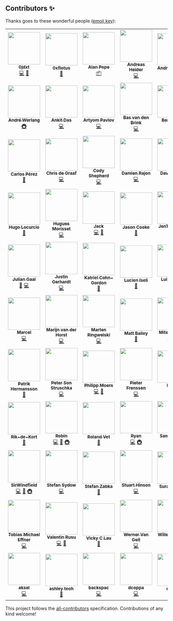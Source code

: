 

## Contributors ✨

Thanks goes to these wonderful people ([emoji key](https://allcontributors.org/docs/en/emoji-key)):

<!-- ALL-CONTRIBUTORS-LIST:START - Do not remove or modify this section -->
<!-- prettier-ignore-start -->
<!-- markdownlint-disable -->
<table>
  <tr>
    <td align="center"><a href="https://github.com/0jdxt"><img src="https://avatars.githubusercontent.com/u/4650251?v=4?s=100" width="100px;" alt=""/><br /><sub><b>0jdxt</b></sub></a><br /><a href="https://github.com/Spotifyd/spotifyd/commits?author=0jdxt" title="Code">💻</a> <a href="https://github.com/Spotifyd/spotifyd/commits?author=0jdxt" title="Documentation">📖</a></td>
    <td align="center"><a href="https://github.com/0xflotus"><img src="https://avatars.githubusercontent.com/u/26602940?v=4?s=100" width="100px;" alt=""/><br /><sub><b>0xflotus</b></sub></a><br /><a href="https://github.com/Spotifyd/spotifyd/commits?author=0xflotus" title="Documentation">📖</a></td>
    <td align="center"><a href="http://popey.com/"><img src="https://avatars.githubusercontent.com/u/1841272?v=4?s=100" width="100px;" alt=""/><br /><sub><b>Alan Pope</b></sub></a><br /><a href="#platform-popey" title="Packaging/porting to new platform">📦</a></td>
    <td align="center"><a href="https://github.com/ah-"><img src="https://avatars.githubusercontent.com/u/1349849?v=4?s=100" width="100px;" alt=""/><br /><sub><b>Andreas Heider</b></sub></a><br /><a href="https://github.com/Spotifyd/spotifyd/commits?author=ah-" title="Code">💻</a></td>
    <td align="center"><a href="https://github.com/schnitzeltony"><img src="https://avatars.githubusercontent.com/u/2571823?v=4?s=100" width="100px;" alt=""/><br /><sub><b>Andreas Müller</b></sub></a><br /><a href="https://github.com/Spotifyd/spotifyd/commits?author=schnitzeltony" title="Documentation">📖</a></td>
    <td align="center"><a href="https://andreas.rammhold.de/"><img src="https://avatars.githubusercontent.com/u/638836?v=4?s=100" width="100px;" alt=""/><br /><sub><b>Andreas Rammhold</b></sub></a><br /><a href="https://github.com/Spotifyd/spotifyd/commits?author=andir" title="Code">💻</a></td>
    <td align="center"><a href="https://github.com/reschandreas"><img src="https://avatars.githubusercontent.com/u/16179620?v=4?s=100" width="100px;" alt=""/><br /><sub><b>Andreas Resch</b></sub></a><br /><a href="https://github.com/Spotifyd/spotifyd/commits?author=reschandreas" title="Code">💻</a></td>
  </tr>
  <tr>
    <td align="center"><a href="http://blog.werlangtecnologia.com.br/"><img src="https://avatars.githubusercontent.com/u/589286?v=4?s=100" width="100px;" alt=""/><br /><sub><b>André Werlang</b></sub></a><br /><a href="#infra-awerlang" title="Infrastructure (Hosting, Build-Tools, etc)">🚇</a></td>
    <td align="center"><a href="https://github.com/nkitan"><img src="https://avatars.githubusercontent.com/u/32483252?v=4?s=100" width="100px;" alt=""/><br /><sub><b>Ankit Das</b></sub></a><br /><a href="https://github.com/Spotifyd/spotifyd/commits?author=nkitan" title="Code">💻</a></td>
    <td align="center"><a href="https://github.com/newpavlov"><img src="https://avatars.githubusercontent.com/u/329626?v=4?s=100" width="100px;" alt=""/><br /><sub><b>Artyom Pavlov</b></sub></a><br /><a href="https://github.com/Spotifyd/spotifyd/commits?author=newpavlov" title="Code">💻</a></td>
    <td align="center"><a href="https://github.com/basvandenbrink"><img src="https://avatars.githubusercontent.com/u/2811984?v=4?s=100" width="100px;" alt=""/><br /><sub><b>Bas van den Brink</b></sub></a><br /><a href="https://github.com/Spotifyd/spotifyd/commits?author=basvandenbrink" title="Code">💻</a></td>
    <td align="center"><a href="https://bertptrs.nl/"><img src="https://avatars.githubusercontent.com/u/861864?v=4?s=100" width="100px;" alt=""/><br /><sub><b>Bert Peters</b></sub></a><br /><a href="https://github.com/Spotifyd/spotifyd/commits?author=bertptrs" title="Code">💻</a></td>
    <td align="center"><a href="https://github.com/bobvanderlinden"><img src="https://avatars.githubusercontent.com/u/6375609?v=4?s=100" width="100px;" alt=""/><br /><sub><b>Bob van der Linden</b></sub></a><br /><a href="https://github.com/Spotifyd/spotifyd/commits?author=bobvanderlinden" title="Code">💻</a></td>
    <td align="center"><a href="https://github.com/bcmyers"><img src="https://avatars.githubusercontent.com/u/10109972?v=4?s=100" width="100px;" alt=""/><br /><sub><b>Brian Myers</b></sub></a><br /><a href="https://github.com/Spotifyd/spotifyd/commits?author=bcmyers" title="Code">💻</a> <a href="https://github.com/Spotifyd/spotifyd/commits?author=bcmyers" title="Documentation">📖</a></td>
  </tr>
  <tr>
    <td align="center"><a href="https://github.com/CPerezz"><img src="https://avatars.githubusercontent.com/u/37264926?v=4?s=100" width="100px;" alt=""/><br /><sub><b>Carlos Pérez</b></sub></a><br /><a href="https://github.com/Spotifyd/spotifyd/commits?author=CPerezz" title="Documentation">📖</a></td>
    <td align="center"><a href="https://github.com/christopher-dG"><img src="https://avatars.githubusercontent.com/u/17228795?v=4?s=100" width="100px;" alt=""/><br /><sub><b>Chris de Graaf</b></sub></a><br /><a href="https://github.com/Spotifyd/spotifyd/commits?author=christopher-dG" title="Code">💻</a></td>
    <td align="center"><a href="https://launchpad.net/~codyshepherd"><img src="https://avatars.githubusercontent.com/u/15008379?v=4?s=100" width="100px;" alt=""/><br /><sub><b>Cody Shepherd</b></sub></a><br /><a href="https://github.com/Spotifyd/spotifyd/commits?author=codyshepherd" title="Code">💻</a></td>
    <td align="center"><a href="https://www.25.wf/"><img src="https://avatars.githubusercontent.com/u/145502?v=4?s=100" width="100px;" alt=""/><br /><sub><b>Damien Rajon</b></sub></a><br /><a href="https://github.com/Spotifyd/spotifyd/commits?author=pyrho" title="Code">💻</a></td>
    <td align="center"><a href="http://pph.me/david.eisner"><img src="https://avatars.githubusercontent.com/u/441072?v=4?s=100" width="100px;" alt=""/><br /><sub><b>David Eisner</b></sub></a><br /><a href="https://github.com/Spotifyd/spotifyd/commits?author=eisnerd" title="Code">💻</a></td>
    <td align="center"><a href="https://github.com/slondr"><img src="https://avatars.githubusercontent.com/u/13040688?v=4?s=100" width="100px;" alt=""/><br /><sub><b>Eric S. Londres</b></sub></a><br /><a href="https://github.com/Spotifyd/spotifyd/commits?author=slondr" title="Code">💻</a> <a href="https://github.com/Spotifyd/spotifyd/commits?author=slondr" title="Documentation">📖</a> <a href="#infra-slondr" title="Infrastructure (Hosting, Build-Tools, etc)">🚇</a></td>
    <td align="center"><a href="https://hugo.barrera.io/"><img src="https://avatars.githubusercontent.com/u/730811?v=4?s=100" width="100px;" alt=""/><br /><sub><b>Hugo Barrera</b></sub></a><br /><a href="#platform-WhyNotHugo" title="Packaging/porting to new platform">📦</a></td>
  </tr>
  <tr>
    <td align="center"><a href="https://hugo.pro/"><img src="https://avatars.githubusercontent.com/u/180032?v=4?s=100" width="100px;" alt=""/><br /><sub><b>Hugo Locurcio</b></sub></a><br /><a href="https://github.com/Spotifyd/spotifyd/commits?author=Calinou" title="Documentation">📖</a></td>
    <td align="center"><a href="https://github.com/izissise"><img src="https://avatars.githubusercontent.com/u/2104672?v=4?s=100" width="100px;" alt=""/><br /><sub><b>Hugues Morisset</b></sub></a><br /><a href="https://github.com/Spotifyd/spotifyd/commits?author=izissise" title="Code">💻</a></td>
    <td align="center"><a href="https://github.com/jackloughran"><img src="https://avatars.githubusercontent.com/u/30052269?v=4?s=100" width="100px;" alt=""/><br /><sub><b>Jack</b></sub></a><br /><a href="https://github.com/Spotifyd/spotifyd/commits?author=jackloughran" title="Code">💻</a> <a href="https://github.com/Spotifyd/spotifyd/commits?author=jackloughran" title="Documentation">📖</a></td>
    <td align="center"><a href="https://twitter.com/JSON_C11"><img src="https://avatars.githubusercontent.com/u/5185660?v=4?s=100" width="100px;" alt=""/><br /><sub><b>Jason Cooke</b></sub></a><br /><a href="https://github.com/Spotifyd/spotifyd/commits?author=Jason-Cooke" title="Documentation">📖</a></td>
    <td align="center"><a href="https://github.com/jenting"><img src="https://avatars.githubusercontent.com/u/49380831?v=4?s=100" width="100px;" alt=""/><br /><sub><b>JenTing Hsiao</b></sub></a><br /><a href="https://github.com/Spotifyd/spotifyd/commits?author=jenting" title="Code">💻</a></td>
    <td align="center"><a href="https://github.com/joelpet"><img src="https://avatars.githubusercontent.com/u/114321?v=4?s=100" width="100px;" alt=""/><br /><sub><b>Joel Pettersson</b></sub></a><br /><a href="https://github.com/Spotifyd/spotifyd/commits?author=joelpet" title="Documentation">📖</a></td>
    <td align="center"><a href="https://github.com/JojiiOfficial"><img src="https://avatars.githubusercontent.com/u/15957865?v=4?s=100" width="100px;" alt=""/><br /><sub><b>JojiiOfficial</b></sub></a><br /><a href="https://github.com/Spotifyd/spotifyd/commits?author=JojiiOfficial" title="Code">💻</a> <a href="https://github.com/Spotifyd/spotifyd/commits?author=JojiiOfficial" title="Documentation">📖</a> <a href="#maintenance-JojiiOfficial" title="Maintenance">🚧</a></td>
  </tr>
  <tr>
    <td align="center"><a href="https://github.com/juliangaal"><img src="https://avatars.githubusercontent.com/u/22290570?v=4?s=100" width="100px;" alt=""/><br /><sub><b>Julian Gaal</b></sub></a><br /><a href="https://github.com/Spotifyd/spotifyd/commits?author=juliangaal" title="Documentation">📖</a> <a href="https://github.com/Spotifyd/spotifyd/commits?author=juliangaal" title="Code">💻</a></td>
    <td align="center"><a href="https://github.com/justin-gerhardt"><img src="https://avatars.githubusercontent.com/u/6844979?v=4?s=100" width="100px;" alt=""/><br /><sub><b>Justin Gerhardt</b></sub></a><br /><a href="https://github.com/Spotifyd/spotifyd/commits?author=justin-gerhardt" title="Code">💻</a></td>
    <td align="center"><a href="http://www.katriel.co.uk/"><img src="https://avatars.githubusercontent.com/u/315959?v=4?s=100" width="100px;" alt=""/><br /><sub><b>Katriel Cohn-Gordon</b></sub></a><br /><a href="https://github.com/Spotifyd/spotifyd/commits?author=katrielalex" title="Documentation">📖</a></td>
    <td align="center"><a href="https://github.com/Gorzen"><img src="https://avatars.githubusercontent.com/u/28461464?v=4?s=100" width="100px;" alt=""/><br /><sub><b>Lucien Iseli</b></sub></a><br /><a href="https://github.com/Spotifyd/spotifyd/commits?author=Gorzen" title="Documentation">📖</a></td>
    <td align="center"><a href="http://odois.org/"><img src="https://avatars.githubusercontent.com/u/6931166?v=4?s=100" width="100px;" alt=""/><br /><sub><b>Luiz Bettoni</b></sub></a><br /><a href="https://github.com/Spotifyd/spotifyd/commits?author=lulis" title="Code">💻</a></td>
    <td align="center"><a href="https://github.com/mh84"><img src="https://avatars.githubusercontent.com/u/17948500?v=4?s=100" width="100px;" alt=""/><br /><sub><b>MH</b></sub></a><br /><a href="https://github.com/Spotifyd/spotifyd/commits?author=mh84" title="Code">💻</a> <a href="#infra-mh84" title="Infrastructure (Hosting, Build-Tools, etc)">🚇</a></td>
    <td align="center"><a href="https://github.com/Mange"><img src="https://avatars.githubusercontent.com/u/1599?v=4?s=100" width="100px;" alt=""/><br /><sub><b>Magnus Bergmark</b></sub></a><br /><a href="https://github.com/Spotifyd/spotifyd/commits?author=Mange" title="Code">💻</a></td>
  </tr>
  <tr>
    <td align="center"><a href="https://github.com/marcelbuesing"><img src="https://avatars.githubusercontent.com/u/5637837?v=4?s=100" width="100px;" alt=""/><br /><sub><b>Marcel</b></sub></a><br /><a href="https://github.com/Spotifyd/spotifyd/commits?author=marcelbuesing" title="Code">💻</a></td>
    <td align="center"><a href="https://github.com/marijnvanderhorst"><img src="https://avatars.githubusercontent.com/u/7057618?v=4?s=100" width="100px;" alt=""/><br /><sub><b>Marijn van der Horst</b></sub></a><br /><a href="https://github.com/Spotifyd/spotifyd/commits?author=marijnvanderhorst" title="Code">💻</a></td>
    <td align="center"><a href="https://github.com/maringuu"><img src="https://avatars.githubusercontent.com/u/60553448?v=4?s=100" width="100px;" alt=""/><br /><sub><b>Marten Ringwelski</b></sub></a><br /><a href="https://github.com/Spotifyd/spotifyd/commits?author=maringuu" title="Code">💻</a></td>
    <td align="center"><a href="http://mdb.io/"><img src="https://avatars.githubusercontent.com/u/216331?v=4?s=100" width="100px;" alt=""/><br /><sub><b>Matt Bailey</b></sub></a><br /><a href="https://github.com/Spotifyd/spotifyd/commits?author=mattbailey" title="Documentation">📖</a></td>
    <td align="center"><a href="https://github.com/Mitschmaster"><img src="https://avatars.githubusercontent.com/u/39187239?v=4?s=100" width="100px;" alt=""/><br /><sub><b>Mitschmaster</b></sub></a><br /><a href="https://github.com/Spotifyd/spotifyd/commits?author=Mitschmaster" title="Code">💻</a> <a href="#infra-Mitschmaster" title="Infrastructure (Hosting, Build-Tools, etc)">🚇</a></td>
    <td align="center"><a href="https://github.com/nickcorona"><img src="https://avatars.githubusercontent.com/u/7490453?v=4?s=100" width="100px;" alt=""/><br /><sub><b>Nick Corona</b></sub></a><br /><a href="https://github.com/Spotifyd/spotifyd/commits?author=nickcorona" title="Documentation">📖</a></td>
    <td align="center"><a href="https://kaiser.me/"><img src="https://avatars.githubusercontent.com/u/238631?v=4?s=100" width="100px;" alt=""/><br /><sub><b>Nico Kaiser</b></sub></a><br /><a href="#infra-nicokaiser" title="Infrastructure (Hosting, Build-Tools, etc)">🚇</a></td>
  </tr>
  <tr>
    <td align="center"><a href="http://www.patrikhermansson.se/"><img src="https://avatars.githubusercontent.com/u/3775861?v=4?s=100" width="100px;" alt=""/><br /><sub><b>Patrik Hermansson</b></sub></a><br /><a href="https://github.com/Spotifyd/spotifyd/commits?author=bphermansson" title="Documentation">📖</a></td>
    <td align="center"><a href="https://github.com/pstruschka"><img src="https://avatars.githubusercontent.com/u/10444945?v=4?s=100" width="100px;" alt=""/><br /><sub><b>Peter Son Struschka</b></sub></a><br /><a href="https://github.com/Spotifyd/spotifyd/commits?author=pstruschka" title="Code">💻</a></td>
    <td align="center"><a href="https://philippmoers.de/"><img src="https://avatars.githubusercontent.com/u/6862899?v=4?s=100" width="100px;" alt=""/><br /><sub><b>Philipp Moers</b></sub></a><br /><a href="https://github.com/Spotifyd/spotifyd/commits?author=sflip" title="Code">💻</a> <a href="https://github.com/Spotifyd/spotifyd/commits?author=sflip" title="Documentation">📖</a></td>
    <td align="center"><a href="https://github.com/pfrenssen"><img src="https://avatars.githubusercontent.com/u/442924?v=4?s=100" width="100px;" alt=""/><br /><sub><b>Pieter Frenssen</b></sub></a><br /><a href="https://github.com/Spotifyd/spotifyd/commits?author=pfrenssen" title="Code">💻</a></td>
    <td align="center"><a href="https://github.com/Plecra"><img src="https://avatars.githubusercontent.com/u/60934058?v=4?s=100" width="100px;" alt=""/><br /><sub><b>Plecra</b></sub></a><br /><a href="https://github.com/Spotifyd/spotifyd/commits?author=Plecra" title="Code">💻</a> <a href="#maintenance-Plecra" title="Maintenance">🚧</a></td>
    <td align="center"><a href="https://pontus-persson.se/"><img src="https://avatars.githubusercontent.com/u/720546?v=4?s=100" width="100px;" alt=""/><br /><sub><b>Pontus Persson</b></sub></a><br /><a href="https://github.com/Spotifyd/spotifyd/commits?author=PontusPersson" title="Code">💻</a></td>
    <td align="center"><a href="https://qaisjp.com/"><img src="https://avatars.githubusercontent.com/u/923242?v=4?s=100" width="100px;" alt=""/><br /><sub><b>Qais Patankar</b></sub></a><br /><a href="https://github.com/Spotifyd/spotifyd/commits?author=qaisjp" title="Documentation">📖</a></td>
  </tr>
  <tr>
    <td align="center"><a href="https://github.com/Rik-de-Kort"><img src="https://avatars.githubusercontent.com/u/32839123?v=4?s=100" width="100px;" alt=""/><br /><sub><b>Rik-de-Kort</b></sub></a><br /><a href="https://github.com/Spotifyd/spotifyd/commits?author=Rik-de-Kort" title="Documentation">📖</a></td>
    <td align="center"><a href="https://github.com/robinvd"><img src="https://avatars.githubusercontent.com/u/22073483?v=4?s=100" width="100px;" alt=""/><br /><sub><b>Robin</b></sub></a><br /><a href="https://github.com/Spotifyd/spotifyd/commits?author=robinvd" title="Code">💻</a> <a href="https://github.com/Spotifyd/spotifyd/commits?author=robinvd" title="Documentation">📖</a> <a href="#infra-robinvd" title="Infrastructure (Hosting, Build-Tools, etc)">🚇</a></td>
    <td align="center"><a href="https://github.com/RlndVt"><img src="https://avatars.githubusercontent.com/u/1658570?v=4?s=100" width="100px;" alt=""/><br /><sub><b>Roland Vet</b></sub></a><br /><a href="https://github.com/Spotifyd/spotifyd/commits?author=RlndVt" title="Documentation">📖</a></td>
    <td align="center"><a href="https://github.com/Yarn"><img src="https://avatars.githubusercontent.com/u/908816?v=4?s=100" width="100px;" alt=""/><br /><sub><b>Ryan</b></sub></a><br /><a href="https://github.com/Spotifyd/spotifyd/commits?author=Yarn" title="Code">💻</a> <a href="#infra-Yarn" title="Infrastructure (Hosting, Build-Tools, etc)">🚇</a></td>
    <td align="center"><a href="https://github.com/Jalle19"><img src="https://avatars.githubusercontent.com/u/1106133?v=4?s=100" width="100px;" alt=""/><br /><sub><b>Sam Stenvall</b></sub></a><br /><a href="https://github.com/Spotifyd/spotifyd/commits?author=Jalle19" title="Code">💻</a></td>
    <td align="center"><a href="https://sk22.ml/"><img src="https://avatars.githubusercontent.com/u/6217438?v=4?s=100" width="100px;" alt=""/><br /><sub><b>Samuel Kaiser</b></sub></a><br /><a href="https://github.com/Spotifyd/spotifyd/commits?author=sk22" title="Documentation">📖</a></td>
    <td align="center"><a href="http://smgt.me/"><img src="https://avatars.githubusercontent.com/u/2408?v=4?s=100" width="100px;" alt=""/><br /><sub><b>Simon Gate</b></sub></a><br /><a href="https://github.com/Spotifyd/spotifyd/commits?author=smgt" title="Code">💻</a></td>
  </tr>
  <tr>
    <td align="center"><a href="https://github.com/SirWindfield"><img src="https://avatars.githubusercontent.com/u/5113257?v=4?s=100" width="100px;" alt=""/><br /><sub><b>SirWindfield</b></sub></a><br /><a href="https://github.com/Spotifyd/spotifyd/commits?author=SirWindfield" title="Code">💻</a> <a href="https://github.com/Spotifyd/spotifyd/commits?author=SirWindfield" title="Documentation">📖</a> <a href="#infra-SirWindfield" title="Infrastructure (Hosting, Build-Tools, etc)">🚇</a></td>
    <td align="center"><a href="http://metafly.info/"><img src="https://avatars.githubusercontent.com/u/961256?v=4?s=100" width="100px;" alt=""/><br /><sub><b>Stefan Sydow</b></sub></a><br /><a href="https://github.com/Spotifyd/spotifyd/commits?author=stsydow" title="Code">💻</a></td>
    <td align="center"><a href="https://github.com/vringar"><img src="https://avatars.githubusercontent.com/u/13276717?v=4?s=100" width="100px;" alt=""/><br /><sub><b>Stefan Zabka</b></sub></a><br /><a href="https://github.com/Spotifyd/spotifyd/commits?author=vringar" title="Documentation">📖</a></td>
    <td align="center"><a href="http://stuarth.github.io/"><img src="https://avatars.githubusercontent.com/u/7055?v=4?s=100" width="100px;" alt=""/><br /><sub><b>Stuart Hinson</b></sub></a><br /><a href="https://github.com/Spotifyd/spotifyd/commits?author=stuarth" title="Code">💻</a></td>
    <td align="center"><a href="https://github.com/ghishadow"><img src="https://avatars.githubusercontent.com/u/9583775?v=4?s=100" width="100px;" alt=""/><br /><sub><b>Suraj Ghimire</b></sub></a><br /><a href="https://github.com/Spotifyd/spotifyd/commits?author=ghishadow" title="Documentation">📖</a></td>
    <td align="center"><a href="https://github.com/timotk"><img src="https://avatars.githubusercontent.com/u/6358247?v=4?s=100" width="100px;" alt=""/><br /><sub><b>Timo</b></sub></a><br /><a href="https://github.com/Spotifyd/spotifyd/commits?author=timotk" title="Documentation">📖</a></td>
    <td align="center"><a href="https://github.com/TimotheeGerber"><img src="https://avatars.githubusercontent.com/u/37541513?v=4?s=100" width="100px;" alt=""/><br /><sub><b>Timothée Gerber</b></sub></a><br /><a href="https://github.com/Spotifyd/spotifyd/commits?author=TimotheeGerber" title="Documentation">📖</a></td>
  </tr>
  <tr>
    <td align="center"><a href="https://github.com/TobiMichael96"><img src="https://avatars.githubusercontent.com/u/43846093?v=4?s=100" width="100px;" alt=""/><br /><sub><b>Tobias Michael Effner</b></sub></a><br /><a href="https://github.com/Spotifyd/spotifyd/commits?author=TobiMichael96" title="Code">💻</a></td>
    <td align="center"><a href="https://github.com/valir"><img src="https://avatars.githubusercontent.com/u/4358494?v=4?s=100" width="100px;" alt=""/><br /><sub><b>Valentin Rusu</b></sub></a><br /><a href="https://github.com/Spotifyd/spotifyd/commits?author=valir" title="Code">💻</a> <a href="https://github.com/Spotifyd/spotifyd/commits?author=valir" title="Documentation">📖</a></td>
    <td align="center"><a href="https://github.com/vickychenglau"><img src="https://avatars.githubusercontent.com/u/22065437?v=4?s=100" width="100px;" alt=""/><br /><sub><b>Vicky C Lau</b></sub></a><br /><a href="https://github.com/Spotifyd/spotifyd/commits?author=vickychenglau" title="Documentation">📖</a></td>
    <td align="center"><a href="https://github.com/wvangeit"><img src="https://avatars.githubusercontent.com/u/3098670?v=4?s=100" width="100px;" alt=""/><br /><sub><b>Werner Van Geit</b></sub></a><br /><a href="https://github.com/Spotifyd/spotifyd/commits?author=wvangeit" title="Code">💻</a></td>
    <td align="center"><a href="https://github.com/wdehoog"><img src="https://avatars.githubusercontent.com/u/3353303?v=4?s=100" width="100px;" alt=""/><br /><sub><b>Willem-Jan de Hoog</b></sub></a><br /><a href="https://github.com/Spotifyd/spotifyd/commits?author=wdehoog" title="Code">💻</a></td>
    <td align="center"><a href="https://github.com/jb55"><img src="https://avatars.githubusercontent.com/u/45598?v=4?s=100" width="100px;" alt=""/><br /><sub><b>William Casarin</b></sub></a><br /><a href="https://github.com/Spotifyd/spotifyd/commits?author=jb55" title="Code">💻</a></td>
    <td align="center"><a href="https://github.com/johnalanwoods"><img src="https://avatars.githubusercontent.com/u/5158898?v=4?s=100" width="100px;" alt=""/><br /><sub><b>Woodstock</b></sub></a><br /><a href="https://github.com/Spotifyd/spotifyd/commits?author=johnalanwoods" title="Documentation">📖</a></td>
  </tr>
  <tr>
    <td align="center"><a href="https://github.com/aksel"><img src="https://avatars.githubusercontent.com/u/6985716?v=4?s=100" width="100px;" alt=""/><br /><sub><b>aksel</b></sub></a><br /><a href="https://github.com/Spotifyd/spotifyd/commits?author=aksel" title="Code">💻</a></td>
    <td align="center"><a href="https://ashleytqy.github.io/"><img src="https://avatars.githubusercontent.com/u/11889765?v=4?s=100" width="100px;" alt=""/><br /><sub><b>ashley teoh</b></sub></a><br /><a href="https://github.com/Spotifyd/spotifyd/commits?author=ashleytqy" title="Documentation">📖</a></td>
    <td align="center"><a href="https://github.com/backspac"><img src="https://avatars.githubusercontent.com/u/8981640?v=4?s=100" width="100px;" alt=""/><br /><sub><b>backspac</b></sub></a><br /><a href="https://github.com/Spotifyd/spotifyd/commits?author=backspac" title="Code">💻</a></td>
    <td align="center"><a href="https://github.com/dcoppa"><img src="https://avatars.githubusercontent.com/u/1073526?v=4?s=100" width="100px;" alt=""/><br /><sub><b>dcoppa</b></sub></a><br /><a href="https://github.com/Spotifyd/spotifyd/commits?author=dcoppa" title="Code">💻</a></td>
    <td align="center"><a href="https://github.com/dimlev"><img src="https://avatars.githubusercontent.com/u/1188269?v=4?s=100" width="100px;" alt=""/><br /><sub><b>dimlev</b></sub></a><br /><a href="https://github.com/Spotifyd/spotifyd/commits?author=dimlev" title="Documentation">📖</a></td>
    <td align="center"><a href="https://tommady.com/"><img src="https://avatars.githubusercontent.com/u/11532828?v=4?s=100" width="100px;" alt=""/><br /><sub><b>tommady</b></sub></a><br /><a href="https://github.com/Spotifyd/spotifyd/commits?author=tommady" title="Code">💻</a></td>
    <td align="center"><a href="https://github.com/zv0n"><img src="https://avatars.githubusercontent.com/u/17143863?v=4?s=100" width="100px;" alt=""/><br /><sub><b>zv0n</b></sub></a><br /><a href="https://github.com/Spotifyd/spotifyd/commits?author=zv0n" title="Code">💻</a></td>
  </tr>
</table>

<!-- markdownlint-restore -->
<!-- prettier-ignore-end -->

<!-- ALL-CONTRIBUTORS-LIST:END -->

This project follows the [all-contributors](https://github.com/all-contributors/all-contributors) specification. Contributions of any kind welcome!